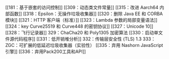 [[181：基于嵌套的访问控制]]
[[309：动态类文件常量]]
[[315：改进 Aarch64 内部函数]]
[[318：Epsilon：无操作垃圾收集器]]
[[320：删除 Java EE 和 CORBA 模块]]
[[321：HTTP 客户端（标准）]]
[[323：Lambda 参数的局部变量语法]]
[[324：key Curve25519 和 Curve448 的密钥协议]]
[[327：Unicode 10]]
[[328：飞行记录器]]
329：ChaCha20 和 Poly1305 加密算法
[[330：启动单文件源代码程序]]
[[331：低开销堆分析]]
332：传输层安全性 (TLS) 1.3
333：ZGC：可扩展的低延迟垃圾收集器（实验性）
[[335：弃用 Nashorn JavaScript 引擎]]
[[336：弃用Pack200工具和API]]